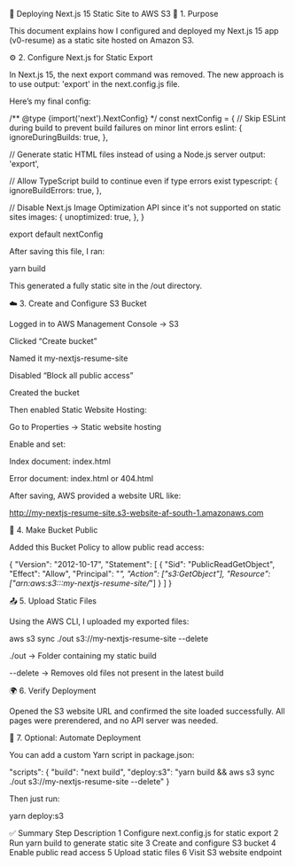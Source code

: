 ﻿🚀 Deploying Next.js 15 Static Site to AWS S3
🧩 1. Purpose

This document explains how I configured and deployed my Next.js 15 app (v0-resume) as a static site hosted on Amazon S3.

⚙️ 2. Configure Next.js for Static Export

In Next.js 15, the next export command was removed.
The new approach is to use output: 'export' in the next.config.js file.

Here’s my final config:

/** @type {import('next').NextConfig} */
const nextConfig = {
// Skip ESLint during build to prevent build failures on minor lint errors
eslint: {
ignoreDuringBuilds: true,
},

// Generate static HTML files instead of using a Node.js server
output: 'export',

// Allow TypeScript build to continue even if type errors exist
typescript: {
ignoreBuildErrors: true,
},

// Disable Next.js Image Optimization API since it's not supported on static sites
images: {
unoptimized: true,
},
}

export default nextConfig


After saving this file, I ran:

yarn build


This generated a fully static site in the /out directory.

☁️ 3. Create and Configure S3 Bucket

Logged in to AWS Management Console → S3

Clicked “Create bucket”

Named it my-nextjs-resume-site

Disabled “Block all public access”

Created the bucket

Then enabled Static Website Hosting:

Go to Properties → Static website hosting

Enable and set:

Index document: index.html

Error document: index.html or 404.html

After saving, AWS provided a website URL like:

http://my-nextjs-resume-site.s3-website-af-south-1.amazonaws.com

🔐 4. Make Bucket Public

Added this Bucket Policy to allow public read access:

{
"Version": "2012-10-17",
"Statement": [
{
"Sid": "PublicReadGetObject",
"Effect": "Allow",
"Principal": "*",
"Action": ["s3:GetObject"],
"Resource": ["arn:aws:s3:::my-nextjs-resume-site/*"]
}
]
}

📤 5. Upload Static Files

Using the AWS CLI, I uploaded my exported files:

aws s3 sync ./out s3://my-nextjs-resume-site --delete


./out → Folder containing my static build

--delete → Removes old files not present in the latest build

🌍 6. Verify Deployment

Opened the S3 website URL and confirmed the site loaded successfully.
All pages were prerendered, and no API server was needed.

🧠 7. Optional: Automate Deployment

You can add a custom Yarn script in package.json:

"scripts": {
"build": "next build",
"deploy:s3": "yarn build && aws s3 sync ./out s3://my-nextjs-resume-site --delete"
}


Then just run:

yarn deploy:s3

✅ Summary
Step	Description
1	Configure next.config.js for static export
2	Run yarn build to generate static site
3	Create and configure S3 bucket
4	Enable public read access
5	Upload static files
6	Visit S3 website endpoint